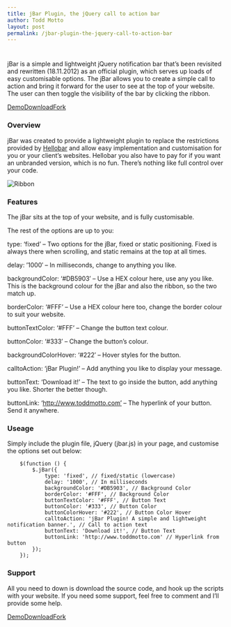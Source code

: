 ```yaml
---
title: jBar Plugin, the jQuery call to action bar
author: Todd Motto
layout: post
permalink: /jbar-plugin-the-jquery-call-to-action-bar
---
```

# 

jBar is a simple and lightweight jQuery notification bar that’s been revisited and rewritten (18.11.2012) as an official plugin, which serves up loads of easy customisable options. The jBar allows you to create a simple call to action and bring it forward for the user to see at the top of your website. The user can then toggle the visibility of the bar by clicking the ribbon.

[Demo][1][Download][2][Fork][3] 

### Overview

 [1]: //www.toddmotto.com/labs/jbar/
 [2]: //www.toddmotto.com/zipball.php?file=jbar
 [3]: //github.com/toddmotto/jBar

jBar was created to provide a lightweight plugin to replace the restrictions provided by [Hellobar][4] and allow easy implementation and customisation for you or your client’s websites. Hellobar you also have to pay for if you want an unbranded version, which is no fun. There’s nothing like full control over your code.

 [4]: //www.hellobar.com

![Ribbon][5]

 [5]: /wp-content/uploads/2012/08/jbar-ribbon.png

### Features

The jBar sits at the top of your website, and is fully customisable.

The rest of the options are up to you:

type: ‘fixed’ – Two options for the jBar, fixed or static positioning. Fixed is always there when scrolling, and static remains at the top at all times.

delay: ’1000′ – In milliseconds, change to anything you like.

backgroundColor: ‘#DB5903′ – Use a HEX colour here, use any you like. This is the background colour for the jBar and also the ribbon, so the two match up.

borderColor: ‘#FFF’ – Use a HEX colour here too, change the border colour to suit your website.

buttonTextColor: ‘#FFF’ – Change the button text colour.

buttonColor: ‘#333′ – Change the button’s colour.

backgroundColorHover: ‘#222′ – Hover styles for the button.

calltoAction: ‘jBar Plugin!’ – Add anything you like to display your message.

buttonText: ‘Download it!’ – The text to go inside the button, add anything you like. Shorter the better though.

buttonLink: ‘http://www.toddmotto.com’ – The hyperlink of your button. Send it anywhere.

### Useage

Simply include the plugin file, jQuery (jbar.js) in your page, and customise the options set out below:

    
    
    
    	$(function () {
    	    $.jBar({
    	        type: 'fixed', // fixed/static (lowercase)
    	        delay: '1000', // In milliseconds
    	        backgroundColor: '#DB5903', // Background Color
    	        borderColor: '#FFF', // Background Color
    	        buttonTextColor: '#FFF', // Button Text
    	        buttonColor: '#333', // Button Color
    	        buttonColorHover: '#222', // Button Color Hover
    	        calltoAction: 'jBar Plugin! A simple and lightweight notification banner.', // Call to action text
    	        buttonText: 'Download it!', // Button Text
    	        buttonLink: 'http://www.toddmotto.com' // Hyperlink from button
    	    });
    	});
    
    

### Support

All you need to down is download the source code, and hook up the scripts with your website. If you need some support, feel free to comment and I’ll provide some help.

[Demo][1][Download][2][Fork][3]
